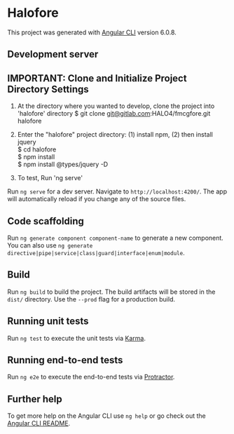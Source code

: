 # Halofore

This project was generated with [Angular CLI](https://github.com/angular/angular-cli) version 6.0.8.

## Development server

## IMPORTANT: Clone and Initialize Project Directory Settings

1. At the directory where you wanted to develop, clone the project into 'halofore' directory
    $ git clone git@gitlab.com:HALO4/fmcgfore.git halofore
2. Enter the "halofore" project directory: (1) install npm, (2) then install jquery  
    $ cd halofore  
    $ npm install  
    $ npm install @types/jquery -D   

3. To test, Run 'ng serve'




Run `ng serve` for a dev server. Navigate to `http://localhost:4200/`. The app will automatically reload if you change any of the source files.

## Code scaffolding

Run `ng generate component component-name` to generate a new component. You can also use `ng generate directive|pipe|service|class|guard|interface|enum|module`.

## Build

Run `ng build` to build the project. The build artifacts will be stored in the `dist/` directory. Use the `--prod` flag for a production build.

## Running unit tests

Run `ng test` to execute the unit tests via [Karma](https://karma-runner.github.io).

## Running end-to-end tests

Run `ng e2e` to execute the end-to-end tests via [Protractor](http://www.protractortest.org/).

## Further help

To get more help on the Angular CLI use `ng help` or go check out the [Angular CLI README](https://github.com/angular/angular-cli/blob/master/README.md).
